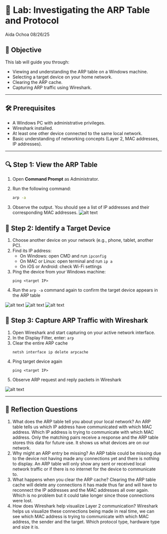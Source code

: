# 🧪 Lab: Investigating the ARP Table and Protocol 
Aida Ochoa
08/26/25

## 🧭 Objective

This lab will guide you through:
- Viewing and understanding the ARP table on a Windows machine.
- Selecting a target device on your home network.
- Clearing the ARP cache.
- Capturing ARP traffic using Wireshark.

---

## 🛠️ Prerequisites

- A Windows PC with administrative privileges.
- Wireshark installed.
- At least one other device connected to the same local network.
- Basic understanding of networking concepts (Layer 2, MAC addresses, IP addresses).

---

## 🔍 Step 1: View the ARP Table
1. Open **Command Prompt** as Administrator.
2. Run the following command:

   ```cmd
   arp -a
   ```
3. Observe the output. You should see a list of IP addresses and their corresponding MAC addresses.
![alt text](image.png)

## 🎯 Step 2: Identify a Target Device
1. Choose another device on your network (e.g., phone, tablet, another PC).
2. Find its IP address:
    - On Windows: open CMD and run `ipconfig` 
    - On MAC or Linux: open terminal and run `ip a`
    - On iOS or Android: check Wi-Fi settings 
3. Ping the device from your Windows machine:
    ```CMD
    ping <target IP>
    ```
4. Run the `arp -a` command again to confirm the target device appears in the ARP table

![alt text](image-2.png)
![alt text](image-1.png)
![alt text](image-3.png)

## 🧪 Step 3: Capture ARP Traffic with Wireshark

1. Open Wireshark and start capturing on your active network interface.
2. In the Display Filter, enter: `arp` 
3. Clear the entire ARP cache 
    ```CMD
    netsh interface ip delete arpcache 
    ```
4. Ping target device again 
    ```CMD
    ping <target IP>
    ```
5. Observe ARP request and reply packets in Wireshark 

![alt text](image-4.png)

***

## 🧠 Reflection Questions
1. What does the ARP table tell you about your local network?
An ARP table tells us which IP address have communicated with which MAC address. Which IP address is trying to communicate with which MAC address. Only the matching pairs receive a response and the ARP table stores this data for future use. It shows us what devices are on our network.
2. Why might an ARP entry be missing?
An ARP table could be missing due to the device not having made any connections yet and there is nothing to display. An ARP table will only show any sent or received local network traffic or if there is no internet for the device to communicate to.
3. What happens when you clear the ARP cache?
Clearing the ARP table cache will delete any connections it has made thus far and will have to reconnect the IP addresses and the MAC addresses all over again. Which is no problem but it could take longer since those connections were lost.
4. How does Wireshark help visualize Layer 2 communication?
Wireshark helps us visualize these connections being made in real time, we can see which MAC address is trying to communicate with which MAC address, the sender and the target. Which protocol type, hardware type and size it is.
